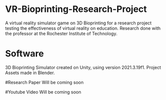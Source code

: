 # VR-Bioprinting-Research-Project
A virtual reality simulator game on 3D Bioprinting for a research project testing the effectiveness of virtual reality on education. Research done with the professor at the Rochester Institute of Technology. 

# Software
3D Bioprinting Simulator created on Unity, using version 2021.3.19f1. 
Project Assets made in Blender. 

#Research Paper
Will be coming soon 

#Youtube Video
Will be coming soon
